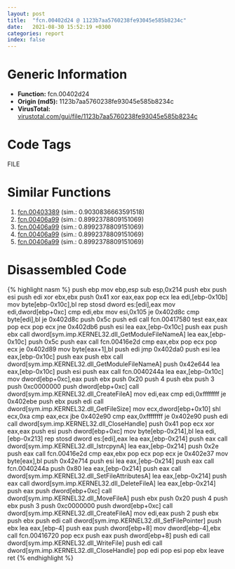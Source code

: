 ```yaml
---
layout: post
title:  "fcn.00402d24 @ 1123b7aa5760238fe93045e585b8234c"
date:   2021-08-30 15:52:19 +0300
categories: report
index: false
---
```


# Generic Information
- **Function:** fcn.00402d24
- **Origin (md5):** 1123b7aa5760238fe93045e585b8234c
- **VirusTotal:** [virustotal.com/gui/file/1123b7aa5760238fe93045e585b8234c][virustotal_ref]

# Code Tags
<span class="tag" id="FILE">FILE</span>


# Similar Functions

1. [fcn.00403389][similar_1_ref] (sim.: 0.9030836663591518)
2. [fcn.00406a99][similar_2_ref] (sim.: 0.8992378809151069)
3. [fcn.00406a99][similar_3_ref] (sim.: 0.8992378809151069)
4. [fcn.00406a99][similar_4_ref] (sim.: 0.8992378809151069)
5. [fcn.00406a99][similar_5_ref] (sim.: 0.8992378809151069)


# Disassembled Code

{% highlight nasm %}
push ebp
mov ebp,esp
sub esp,0x214
push ebx
push esi
push edi
xor ebx,ebx
push 0x41
xor eax,eax
pop ecx
lea edi,[ebp-0x10b]
mov byte[ebp-0x10c],bl
rep stosd dword es:[edi],eax
mov edi,dword[ebp+0xc]
cmp edi,ebx
mov esi,0x105
je 0x402d8c
cmp byte[edi],bl
je 0x402d8c
push 0x5c
push edi
call fcn.00417580
test eax,eax
pop ecx
pop ecx
jne 0x402db6
push esi
lea eax,[ebp-0x10c]
push eax
push ebx
call dword[sym.imp.KERNEL32.dll_GetModuleFileNameA]
lea eax,[ebp-0x10c]
push 0x5c
push eax
call fcn.00416e2d
cmp eax,ebx
pop ecx
pop ecx
je 0x402d89
mov byte[eax+1],bl
push edi
jmp 0x402da0
push esi
lea eax,[ebp-0x10c]
push eax
push ebx
call dword[sym.imp.KERNEL32.dll_GetModuleFileNameA]
push 0x42e644
lea eax,[ebp-0x10c]
push esi
push eax
call fcn.0040244a
lea eax,[ebp-0x10c]
mov dword[ebp+0xc],eax
push ebx
push 0x20
push 4
push ebx
push 3
push 0xc0000000
push dword[ebp+0xc]
call dword[sym.imp.KERNEL32.dll_CreateFileA]
mov edi,eax
cmp edi,0xffffffff
je 0x402ebe
push ebx
push edi
call dword[sym.imp.KERNEL32.dll_GetFileSize]
mov ecx,dword[ebp+0x10]
shl ecx,0xa
cmp eax,ecx
jbe 0x402e90
cmp eax,0xffffffff
je 0x402e90
push edi
call dword[sym.imp.KERNEL32.dll_CloseHandle]
push 0x41
pop ecx
xor eax,eax
push esi
push dword[ebp+0xc]
mov byte[ebp-0x214],bl
lea edi,[ebp-0x213]
rep stosd dword es:[edi],eax
lea eax,[ebp-0x214]
push eax
call dword[sym.imp.KERNEL32.dll_lstrcpynA]
lea eax,[ebp-0x214]
push 0x2e
push eax
call fcn.00416e2d
cmp eax,ebx
pop ecx
pop ecx
je 0x402e37
mov byte[eax],bl
push 0x42e714
push esi
lea eax,[ebp-0x214]
push eax
call fcn.0040244a
push 0x80
lea eax,[ebp-0x214]
push eax
call dword[sym.imp.KERNEL32.dll_SetFileAttributesA]
lea eax,[ebp-0x214]
push eax
call dword[sym.imp.KERNEL32.dll_DeleteFileA]
lea eax,[ebp-0x214]
push eax
push dword[ebp+0xc]
call dword[sym.imp.KERNEL32.dll_MoveFileA]
push ebx
push 0x20
push 4
push ebx
push 3
push 0xc0000000
push dword[ebp+0xc]
call dword[sym.imp.KERNEL32.dll_CreateFileA]
mov edi,eax
push 2
push ebx
push ebx
push edi
call dword[sym.imp.KERNEL32.dll_SetFilePointer]
push ebx
lea eax,[ebp-4]
push eax
push dword[ebp+8]
mov dword[ebp-4],ebx
call fcn.00416720
pop ecx
push eax
push dword[ebp+8]
push edi
call dword[sym.imp.KERNEL32.dll_WriteFile]
push edi
call dword[sym.imp.KERNEL32.dll_CloseHandle]
pop edi
pop esi
pop ebx
leave 
ret 
{% endhighlight %}


[similar_1_ref]: /report/fcn.00403389@73677cb40830e94fbfb5483ff33e40b9
[similar_2_ref]: /report/fcn.00406a99@1d8332b04aa6cb42a2d139b9eba06ba1
[similar_3_ref]: /report/fcn.00406a99@fc08a944a357dc216338592f13f65b60
[similar_4_ref]: /report/fcn.00406a99@a80355b9dc44bcf04d9725001d7455b7
[similar_5_ref]: /report/fcn.00406a99@9e13decd7745268f35eff6611acc8eee
[virustotal_ref]: https://www.virustotal.com/gui/file/1123b7aa5760238fe93045e585b8234c